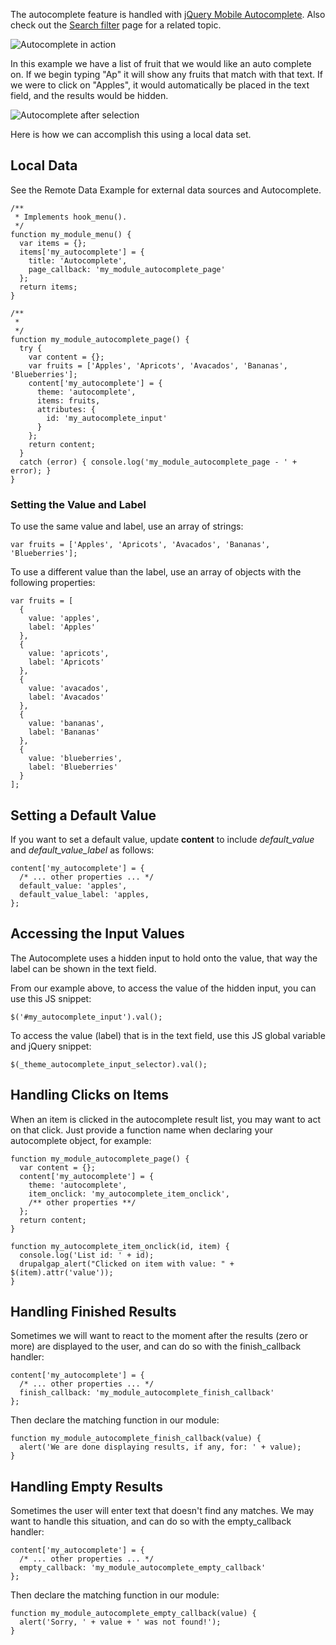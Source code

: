 The autocomplete feature is handled with [jQuery Mobile Autocomplete](http://demos.jquerymobile.com/1.4.2/listview-autocomplete/). Also check out the [Search filter](../../Views/Displaying_a_View/Views_Render_Array/Search_Filter) page for a related topic.

![Autocomplete in action](http://drupalgap.org/sites/default/files/autocomplete.png)

In this example we have a list of fruit that we would like an auto complete on. If we begin typing "Ap" it will show any fruits that match with that text. If we were to click on "Apples", it would automatically be placed in the text field, and the results would be hidden.

![Autocomplete after selection](http://drupalgap.org/sites/default/files/autcomplete-value.png)

Here is how we can accomplish this using a local data set.

## Local Data

See the Remote Data Example for external data sources and Autocomplete.

```
/**
 * Implements hook_menu().
 */
function my_module_menu() {
  var items = {};
  items['my_autocomplete'] = {
    title: 'Autocomplete',
    page_callback: 'my_module_autocomplete_page'
  };
  return items;
}

/**
 *
 */
function my_module_autocomplete_page() {
  try {
    var content = {};
    var fruits = ['Apples', 'Apricots', 'Avacados', 'Bananas', 'Blueberries'];
    content['my_autocomplete'] = {
      theme: 'autocomplete',
      items: fruits,
      attributes: {
        id: 'my_autocomplete_input'
      }
    };
    return content;
  }
  catch (error) { console.log('my_module_autocomplete_page - ' + error); }
}
```

### Setting the Value and Label

To use the same value and label, use an array of strings:

```
var fruits = ['Apples', 'Apricots', 'Avacados', 'Bananas', 'Blueberries'];
```

To use a different value than the label, use an array of objects with the following properties:

```
var fruits = [
  {
    value: 'apples',
    label: 'Apples'
  },
  {
    value: 'apricots',
    label: 'Apricots'
  },
  {
    value: 'avacados',
    label: 'Avacados'
  },
  {
    value: 'bananas',
    label: 'Bananas'
  },
  {
    value: 'blueberries',
    label: 'Blueberries'
  }
];
```

## Setting a Default Value

If you want to set a default value, update __content__ to include _default_value_ and _default_value_label_ as follows:

    content['my_autocomplete'] = {
      /* ... other properties ... */
      default_value: 'apples',
      default_value_label: 'apples,
    };

## Accessing the Input Values

The Autocomplete uses a hidden input to hold onto the value, that way the label can be shown in the text field.

From our example above, to access the value of the hidden input, you can use this JS snippet:

`$('#my_autocomplete_input').val();`

To access the value (label) that is in the text field, use this JS global variable and jQuery snippet:

`$(_theme_autocomplete_input_selector).val();`

## Handling Clicks on Items

When an item is clicked in the autocomplete result list, you may want to act on that click. Just provide a function name when declaring your autocomplete object, for example:

```
function my_module_autocomplete_page() {
  var content = {};
  content['my_autocomplete'] = {
    theme: 'autocomplete',
    item_onclick: 'my_autocomplete_item_onclick',
    /** other properties **/
  };
  return content;
}

function my_autocomplete_item_onclick(id, item) {
  console.log('List id: ' + id);
  drupalgap_alert("Clicked on item with value: " + $(item).attr('value'));
}
```

## Handling Finished Results

Sometimes we will want to react to the moment after the results (zero or more) are displayed to the user, and can do so with the finish_callback handler:

```
content['my_autocomplete'] = {
  /* ... other properties ... */
  finish_callback: 'my_module_autocomplete_finish_callback'
};
```

Then declare the matching function in our module:

```
function my_module_autocomplete_finish_callback(value) {
  alert('We are done displaying results, if any, for: ' + value);
}
```

## Handling Empty Results

Sometimes the user will enter text that doesn't find any matches. We may want to handle this situation, and can do so with the empty_callback handler:

```
content['my_autocomplete'] = {
  /* ... other properties ... */
  empty_callback: 'my_module_autocomplete_empty_callback'
};
```

Then declare the matching function in our module:

```
function my_module_autocomplete_empty_callback(value) {
  alert('Sorry, ' + value + ' was not found!');
}
```
